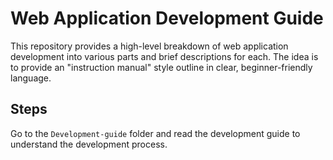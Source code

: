 # Web Application Development Guide

This repository provides a high-level breakdown of web application development into various parts and brief descriptions for each. The idea is to provide an "instruction manual" style outline in clear, beginner-friendly language.

## Steps

Go to the ``Development-guide`` folder and read the development guide to understand the development process. 

